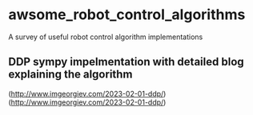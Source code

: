 # awsome_robot_control_algorithms
A survey of useful robot control algorithm implementations

## DDP sympy impelmentation with detailed blog explaining the algorithm
(http://www.imgeorgiev.com/2023-02-01-ddp/)  
(http://www.imgeorgiev.com/2023-02-01-ddp/)  
